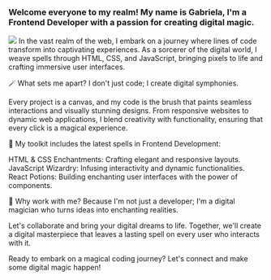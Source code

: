 ### Welcome everyone to my realm! My name is Gabriela, I'm a Frontend Developer with a passion for creating digital magic.
<img src="https://ideogram.ai/api/images/direct/_z_0CtShSy6PTqD6bBjM_w.jpg" >
In the vast realm of the web, I embark on a journey where lines of code transform into captivating experiences. As a sorcerer of the digital world, I weave spells through HTML, CSS, and JavaScript, bringing pixels to life and crafting immersive user interfaces.

🪄 What sets me apart? I don't just code; I create digital symphonies.

Every project is a canvas, and my code is the brush that paints seamless interactions and visually stunning designs. From responsive websites to dynamic web applications, I blend creativity with functionality, ensuring that every click is a magical experience.

🔮 My toolkit includes the latest spells in Frontend Development:

HTML & CSS Enchantments: Crafting elegant and responsive layouts.
JavaScript Wizardry: Infusing interactivity and dynamic functionalities.
React Potions: Building enchanting user interfaces with the power of components.

🔮 Why work with me? Because I'm not just a developer; I'm a digital magician who turns ideas into enchanting realities.

Let's collaborate and bring your digital dreams to life. Together, we'll create a digital masterpiece that leaves a lasting spell on every user who interacts with it.

Ready to embark on a magical coding journey? Let's connect and make some digital magic happen!


